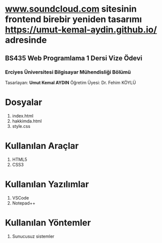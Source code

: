 # www.soundcloud.com sitesinin frontend birebir yeniden tasarımı https://umut-kemal-aydin.github.io/ adresinde
## BS435 Web Programlama 1 Dersi Vize Ödevi
### Erciyes Üniversitesi Bilgisayar Mühendisliği Bölümü  

Tasarlayan: **Umut Kemal AYDIN**
Öğretim Üyesi: Dr. Fehim KÖYLÜ


# Dosyalar

1. index.html
2. hakkimda.html
3. style.css
 

# Kullanılan Araçlar

 1. HTML5
 2. CSS3


# Kullanılan Yazılımlar

 1. VSCode
 2. Notepad++

# Kullanılan Yöntemler

 1. Sunucusuz sistemler


